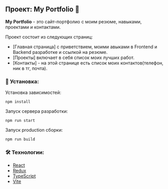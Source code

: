 ## Проект: My Portfolio 💼

**My Portfolio** - это сайт-портфолио с моим резюме, навыками, проектами и контактами.

Проект состоит из следующих страниц:
- [Главная страница] с приветствием, моими авыками в Frontend и Backend разработке и ссылкой на резюме.
- [Проекты] включает в себя список моих лучших работ.
- [Контакты] - на этой странице есть список моих контактов(телефон, ник в тг, почта).

### 🚀 Установка:

Установка зависимостей:
```
npm install
```
Запуск сервера разработки:
```
npm run start
```
Запуск production сборки:
```
npm run build
```

### 🛠️ Технологии:
- [React](https://react.dev/)
- [Redux](https://react-redux.js.org/)
- [TypeScript](https://www.typescriptlang.org/)
- [Vite](https://vite.dev/)
